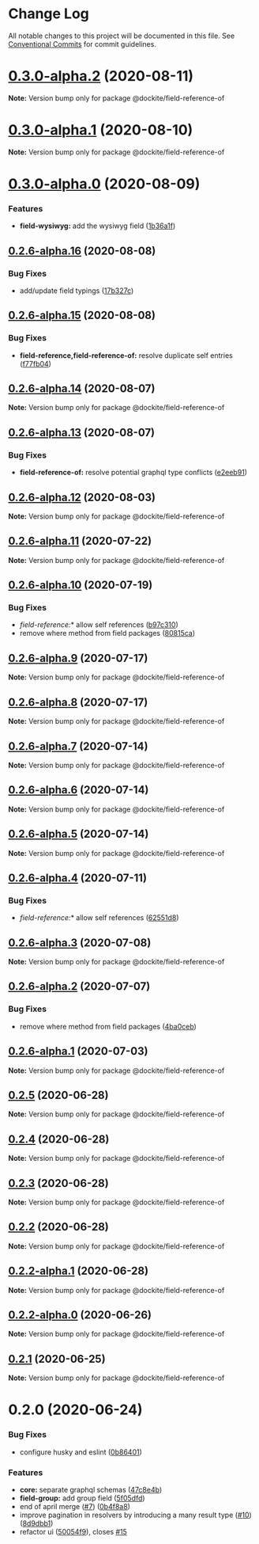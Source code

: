 # Change Log

All notable changes to this project will be documented in this file.
See [Conventional Commits](https://conventionalcommits.org) for commit guidelines.

# [0.3.0-alpha.2](https://github.com/dockite/dockite/compare/@dockite/field-reference-of@0.3.0-alpha.1...@dockite/field-reference-of@0.3.0-alpha.2) (2020-08-11)

**Note:** Version bump only for package @dockite/field-reference-of





# [0.3.0-alpha.1](https://github.com/dockite/dockite/compare/@dockite/field-reference-of@0.3.0-alpha.0...@dockite/field-reference-of@0.3.0-alpha.1) (2020-08-10)

**Note:** Version bump only for package @dockite/field-reference-of





# [0.3.0-alpha.0](https://github.com/dockite/dockite/compare/@dockite/field-reference-of@0.2.6-alpha.16...@dockite/field-reference-of@0.3.0-alpha.0) (2020-08-09)


### Features

* **field-wysiwyg:** add the wysiwyg field ([1b36a1f](https://github.com/dockite/dockite/commit/1b36a1f2c4332b08f1681ed7eb4e7d094b73221b))





## [0.2.6-alpha.16](https://github.com/dockite/dockite/compare/@dockite/field-reference-of@0.2.6-alpha.15...@dockite/field-reference-of@0.2.6-alpha.16) (2020-08-08)


### Bug Fixes

* add/update field typings ([17b327c](https://github.com/dockite/dockite/commit/17b327c1a3771d1ec10036cac8dd87a0928e3718))





## [0.2.6-alpha.15](https://github.com/dockite/dockite/compare/@dockite/field-reference-of@0.2.6-alpha.14...@dockite/field-reference-of@0.2.6-alpha.15) (2020-08-08)


### Bug Fixes

* **field-reference,field-reference-of:** resolve duplicate self entries ([f77fb04](https://github.com/dockite/dockite/commit/f77fb041ae7c42f695601feb4f2de15bb0879b2d))





## [0.2.6-alpha.14](https://github.com/dockite/dockite/compare/@dockite/field-reference-of@0.2.6-alpha.13...@dockite/field-reference-of@0.2.6-alpha.14) (2020-08-07)

**Note:** Version bump only for package @dockite/field-reference-of





## [0.2.6-alpha.13](https://github.com/dockite/dockite/compare/@dockite/field-reference-of@0.2.6-alpha.12...@dockite/field-reference-of@0.2.6-alpha.13) (2020-08-07)


### Bug Fixes

* **field-reference-of:** resolve potential graphql type conflicts ([e2eeb91](https://github.com/dockite/dockite/commit/e2eeb917aade3d1acb7f2278af903604bd13a93e))





## [0.2.6-alpha.12](https://github.com/dockite/dockite/compare/@dockite/field-reference-of@0.2.6-alpha.11...@dockite/field-reference-of@0.2.6-alpha.12) (2020-08-03)

**Note:** Version bump only for package @dockite/field-reference-of





## [0.2.6-alpha.11](https://github.com/dockite/dockite/compare/@dockite/field-reference-of@0.2.6-alpha.10...@dockite/field-reference-of@0.2.6-alpha.11) (2020-07-22)

**Note:** Version bump only for package @dockite/field-reference-of





## [0.2.6-alpha.10](https://github.com/dockite/dockite/compare/@dockite/field-reference-of@0.2.5...@dockite/field-reference-of@0.2.6-alpha.10) (2020-07-19)


### Bug Fixes

* **field-reference*:** allow self references ([b97c310](https://github.com/dockite/dockite/commit/b97c3103dca8c2e47ffa888f5eee91caa2c8c616))
* remove where method from field packages ([80815ca](https://github.com/dockite/dockite/commit/80815caeddf977c6e061ec4d0cc4805f5cd5d87a))





## [0.2.6-alpha.9](https://github.com/dockite/dockite/compare/@dockite/field-reference-of@0.2.6-alpha.8...@dockite/field-reference-of@0.2.6-alpha.9) (2020-07-17)

**Note:** Version bump only for package @dockite/field-reference-of





## [0.2.6-alpha.8](https://github.com/dockite/dockite/compare/@dockite/field-reference-of@0.2.6-alpha.7...@dockite/field-reference-of@0.2.6-alpha.8) (2020-07-17)

**Note:** Version bump only for package @dockite/field-reference-of





## [0.2.6-alpha.7](https://github.com/dockite/dockite/compare/@dockite/field-reference-of@0.2.6-alpha.6...@dockite/field-reference-of@0.2.6-alpha.7) (2020-07-14)

**Note:** Version bump only for package @dockite/field-reference-of





## [0.2.6-alpha.6](https://github.com/dockite/dockite/compare/@dockite/field-reference-of@0.2.6-alpha.5...@dockite/field-reference-of@0.2.6-alpha.6) (2020-07-14)

**Note:** Version bump only for package @dockite/field-reference-of





## [0.2.6-alpha.5](https://github.com/dockite/dockite/compare/@dockite/field-reference-of@0.2.6-alpha.4...@dockite/field-reference-of@0.2.6-alpha.5) (2020-07-14)

**Note:** Version bump only for package @dockite/field-reference-of





## [0.2.6-alpha.4](https://github.com/dockite/dockite/compare/@dockite/field-reference-of@0.2.6-alpha.3...@dockite/field-reference-of@0.2.6-alpha.4) (2020-07-11)


### Bug Fixes

* **field-reference*:** allow self references ([62551d8](https://github.com/dockite/dockite/commit/62551d89c199a9b18061c3e8e5fd2f17d2a9f05c))





## [0.2.6-alpha.3](https://github.com/dockite/dockite/compare/@dockite/field-reference-of@0.2.6-alpha.2...@dockite/field-reference-of@0.2.6-alpha.3) (2020-07-08)

**Note:** Version bump only for package @dockite/field-reference-of





## [0.2.6-alpha.2](https://github.com/dockite/dockite/compare/@dockite/field-reference-of@0.2.5...@dockite/field-reference-of@0.2.6-alpha.2) (2020-07-07)


### Bug Fixes

* remove where method from field packages ([4ba0ceb](https://github.com/dockite/dockite/commit/4ba0ceb0a97b4704a0be3d9637d6782bc5c4bc62))





## [0.2.6-alpha.1](https://github.com/dockite/dockite/compare/@dockite/field-reference-of@0.2.5...@dockite/field-reference-of@0.2.6-alpha.1) (2020-07-03)

**Note:** Version bump only for package @dockite/field-reference-of





## [0.2.5](https://github.com/dockite/dockite/compare/@dockite/field-reference-of@0.2.1...@dockite/field-reference-of@0.2.5) (2020-06-28)

**Note:** Version bump only for package @dockite/field-reference-of





## [0.2.4](https://github.com/dockite/dockite/compare/@dockite/field-reference-of@0.2.1...@dockite/field-reference-of@0.2.4) (2020-06-28)

**Note:** Version bump only for package @dockite/field-reference-of





## [0.2.3](https://github.com/dockite/dockite/compare/@dockite/field-reference-of@0.2.1...@dockite/field-reference-of@0.2.3) (2020-06-28)

**Note:** Version bump only for package @dockite/field-reference-of





## [0.2.2](https://github.com/dockite/dockite/compare/@dockite/field-reference-of@0.2.1...@dockite/field-reference-of@0.2.2) (2020-06-28)

**Note:** Version bump only for package @dockite/field-reference-of





## [0.2.2-alpha.1](https://github.com/dockite/dockite/compare/@dockite/field-reference-of@0.2.1...@dockite/field-reference-of@0.2.2-alpha.1) (2020-06-28)

**Note:** Version bump only for package @dockite/field-reference-of





## [0.2.2-alpha.0](https://github.com/dockite/dockite/compare/@dockite/field-reference-of@0.2.1...@dockite/field-reference-of@0.2.2-alpha.0) (2020-06-26)

**Note:** Version bump only for package @dockite/field-reference-of





## [0.2.1](https://github.com/dockite/dockite/compare/@dockite/field-reference-of@0.2.0...@dockite/field-reference-of@0.2.1) (2020-06-25)

**Note:** Version bump only for package @dockite/field-reference-of





# 0.2.0 (2020-06-24)


### Bug Fixes

* configure husky and eslint ([0b86401](https://github.com/dockite/dockite/commit/0b86401a255fc55f1a051eebde8bf014f9dd7d23))


### Features

* **core:** separate graphql schemas ([47c8e4b](https://github.com/dockite/dockite/commit/47c8e4bd6c30460d8d5f3c59311fee39f122a299))
* **field-group:** add group field ([5f05dfd](https://github.com/dockite/dockite/commit/5f05dfda7a00a5193d4cdd322b929d3cd27d95ac))
* end of april merge  ([#7](https://github.com/dockite/dockite/issues/7)) ([0b4f8a8](https://github.com/dockite/dockite/commit/0b4f8a8ebd6da6118eee6e219817d7c85d611200))
* improve pagination in resolvers by introducing a many result type ([#10](https://github.com/dockite/dockite/issues/10)) ([8d9dbb1](https://github.com/dockite/dockite/commit/8d9dbb1663d97fe4cb533f9d0b2d06cb247c2654))
* refactor ui ([50054f9](https://github.com/dockite/dockite/commit/50054f980c990822e7e6ceffe05d0799f2e5dcd5)), closes [#15](https://github.com/dockite/dockite/issues/15)

